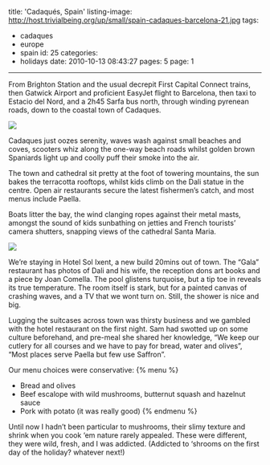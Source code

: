 title: 'Cadaqués, Spain'
listing-image: http://host.trivialbeing.org/up/small/spain-cadaques-barcelona-21.jpg
tags:
  - cadaques
  - europe
  - spain
id: 25
categories:
  - holidays
date: 2010-10-13 08:43:27
pages: 5
page: 1
---

From Brighton Station and the usual decrepit First Capital Connect trains, then Gatwick Airport and proficient EasyJet flight to Barcelona, then taxi to Estacio del Nord, and a 2h45 Sarfa bus north, through winding pyrenean roads, down to the coastal town of Cadaques.

[![](http://host.trivialbeing.org/up/small/spain-cadaques-barcelona-21.jpg)](http://host.trivialbeing.org/up/spain-cadaques-barcelona-21.jpg)

<!--more-->

Cadaques just oozes serenity, waves wash against small beaches and coves, scooters whiz along the one-way beach roads whilst golden brown Spaniards light up and coolly puff their smoke into the air.

The town and cathedral sit pretty at the foot of towering mountains, the sun bakes the terracotta rooftops, whilst kids climb on the Dali statue in the centre. Open air restaurants secure the latest fishermen’s catch, and most menus include Paella.

Boats litter the bay, the wind clanging ropes against their metal masts, amongst the sound of kids sunbathing on jetties and French tourists’ camera shutters, snapping views of the cathedral Santa Maria.

[![](http://host.trivialbeing.org/up/small/spain-cadaques-barcelona-30.jpg)](http://host.trivialbeing.org/up/spain-cadaques-barcelona-30.jpg)

We’re staying in Hotel Sol Ixent, a new build 20mins out of town. The “Gala” restaurant has photos of Dali and his wife, the reception dons art books and a piece by Joan Comella. The pool glistens turquoise, but a tip toe in reveals its true temperature. The room itself is stark, but for a painted canvas of crashing waves, and a TV that we wont turn on. Still, the shower is nice and big.

Lugging the suitcases across town was thirsty business and we gambled with the hotel restaurant on the first night. Sam had swotted up on some culture beforehand, and pre-meal she shared her knowledge, “We keep our cutlery for all courses and we have to pay for bread, water and olives”, “Most places serve Paella but few use Saffron”.

Our menu choices were conservative:
{% menu %}
* Bread and olives
* Beef escalope with wild mushrooms, butternut squash and hazelnut sauce
* Pork with potato (it was really good)
{% endmenu %}

Until now I hadn’t been particular to mushrooms, their slimy texture and shrink when you cook ‘em nature rarely appealed. These were different, they were wild, fresh, and I was addicted. (Addicted to ‘shrooms on the first day of the holiday? whatever next!)
